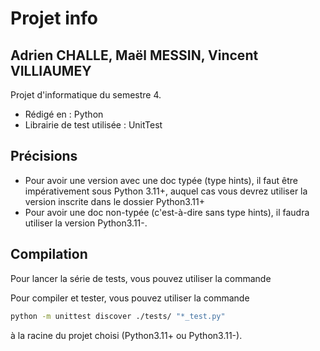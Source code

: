 # Projet info

## Adrien CHALLE, Maël MESSIN, Vincent VILLIAUMEY

Projet d'informatique du semestre 4.

* Rédigé en : Python
* Librairie de test utilisée : UnitTest

## Précisions

* Pour avoir une version avec une doc typée (type hints), il faut être impérativement sous Python 3.11+, auquel cas vous devrez utiliser la version inscrite dans le dossier Python3.11+
* Pour avoir une doc non-typée (c'est-à-dire sans type hints), il faudra utiliser la version Python3.11-.

## Compilation

Pour lancer la série de tests, vous pouvez utiliser la commande 

Pour compiler et tester, vous pouvez utiliser la commande 

```sh
python -m unittest discover ./tests/ "*_test.py" 
```

à la racine du projet choisi (Python3.11+ ou Python3.11-).
